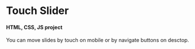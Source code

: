 # Touch Slider
#### HTML, CSS, JS project
You can move slides by touch on mobile or by navigate buttons on desctop.